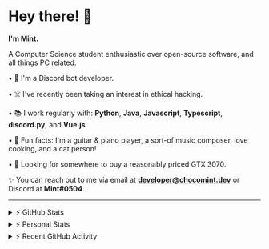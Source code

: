 # Hey there! 👋

**I'm Mint.**

A Computer Science student enthusiastic over open-source software, and all things PC related.

• 👾 I'm a Discord bot developer.

• ☠️ I've recently been taking an interest in ethical hacking.

• 📚 I work regularly with: **Python**, **Java**, **Javascript**, **Typescript**, **discord.py**, and **Vue.js**.

• 🍛 Fun facts: I'm a guitar & piano player, a sort-of music composer, love cooking, and a cat person!

• 🔎 Looking for somewhere to buy a reasonably priced GTX 3070.

✨ You can reach out to me via email at **developer@chocomint.dev** or Discord at **Mint#0504**.

---

<details>
    <summary>⚡ GitHub Stats</summary>

<img height="160px" align="center" alt="Mint's GitHub Stats" src="https://github-readme-stats-lunarmint.vercel.app/api?username=lunarmint&count_private=true&show_icons=true&hide_title=true&hide_border=true&title_color=00ffdf&icon_color=00ffdf&text_color=141823&bg_color=0,4158d0,c850c0,ffcc70&include_all_commits=false"/>

<img align="center" alt="Mint's Most Used Languages" src="https://github-readme-stats-lunarmint.vercel.app/api/top-langs/?username=lunarmint&hide_title=true&hide_border=true&langs_count=8&layout=compact&title_color=141823&bg_color=0,ffcc70,c850c0,4158d0"/>

</details>

<details>
    <summary>⚡ Personal Stats</summary>

<!--START_SECTION:waka-->
![Profile Views](http://img.shields.io/badge/Profile%20Views-19-blue)

![Lines of code](https://img.shields.io/badge/From%20Hello%20World%20I%27ve%20Written-164785%20lines%20of%20code-blue)

**I'm an Early 🐤** 

```text
🌞 Morning    92 commits     ██████░░░░░░░░░░░░░░░░░░░   26.14% 
🌆 Daytime    85 commits     ██████░░░░░░░░░░░░░░░░░░░   24.15% 
🌃 Evening    109 commits    ███████░░░░░░░░░░░░░░░░░░   30.97% 
🌙 Night      66 commits     ████░░░░░░░░░░░░░░░░░░░░░   18.75%

```
📅 **I'm Most Productive on Thursday** 

```text
Monday       77 commits     █████░░░░░░░░░░░░░░░░░░░░   21.88% 
Tuesday      46 commits     ███░░░░░░░░░░░░░░░░░░░░░░   13.07% 
Wednesday    33 commits     ██░░░░░░░░░░░░░░░░░░░░░░░   9.38% 
Thursday     86 commits     ██████░░░░░░░░░░░░░░░░░░░   24.43% 
Friday       47 commits     ███░░░░░░░░░░░░░░░░░░░░░░   13.35% 
Saturday     35 commits     ██░░░░░░░░░░░░░░░░░░░░░░░   9.94% 
Sunday       28 commits     ██░░░░░░░░░░░░░░░░░░░░░░░   7.95%

```


📊 **This Week I Spent My Time On** 

```text
💬 Programming Languages: 
Python                   8 hrs 4 mins        ██████████░░░░░░░░░░░░░░░   42.22% 
YAML                     5 hrs 43 mins       ███████░░░░░░░░░░░░░░░░░░   29.95% 
Nginx configuration file 1 hr 57 mins        ██░░░░░░░░░░░░░░░░░░░░░░░   10.28% 
Docker                   1 hr 11 mins        █░░░░░░░░░░░░░░░░░░░░░░░░   6.25% 
Other                    1 hr                █░░░░░░░░░░░░░░░░░░░░░░░░   5.29%

🔥 Editors: 
PyCharm                  19 hrs 6 mins       █████████████████████████   100.0%

🐱‍💻 Projects: 
spotipyn                 16 hrs 58 mins      ██████████████████████░░░   88.79% 
Chiya                    2 hrs 8 mins        ██░░░░░░░░░░░░░░░░░░░░░░░   11.21%

💻 Operating System: 
Windows                  19 hrs 6 mins       █████████████████████████   100.0%

```

**I Mostly Code in Python** 

```text
Python                   7 repos             ████████░░░░░░░░░░░░░░░░░   31.82% 
C                        5 repos             █████░░░░░░░░░░░░░░░░░░░░   22.73% 
Java                     3 repos             ███░░░░░░░░░░░░░░░░░░░░░░   13.64% 
Clojure                  2 repos             ██░░░░░░░░░░░░░░░░░░░░░░░   9.09% 
Scala                    2 repos             ██░░░░░░░░░░░░░░░░░░░░░░░   9.09%

```



 Last Updated on 04/11/2021
<!--END_SECTION:waka-->

</details>

<details>
    <summary>⚡ Recent GitHub Activity</summary>

<!--START_SECTION:activity-->
1. ❌ Closed PR [#1](https://github.com/lunarmint/spotipyn/pull/1) in [lunarmint/spotipyn](https://github.com/lunarmint/spotipyn)
2. 🎉 Merged PR [#2](https://github.com/lunarmint/spotipyn/pull/2) in [lunarmint/spotipyn](https://github.com/lunarmint/spotipyn)
3. 🗣 Commented on [#1](https://github.com/lunarmint/spotipyn/issues/1) in [lunarmint/spotipyn](https://github.com/lunarmint/spotipyn)
4. 💪 Opened PR [#120](https://github.com/ranimepiracy/chiya/pull/120) in [ranimepiracy/chiya](https://github.com/ranimepiracy/chiya)
5. 💪 Opened PR [#113](https://github.com/ranimepiracy/chiya/pull/113) in [ranimepiracy/chiya](https://github.com/ranimepiracy/chiya)
<!--END_SECTION:activity-->

</details>
